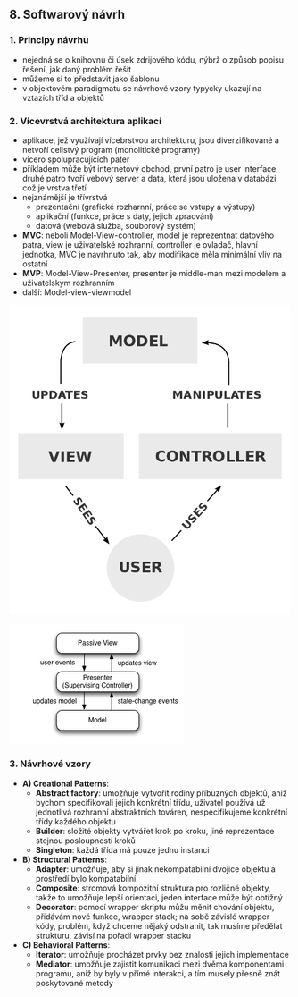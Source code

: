 ## 8. Softwarový návrh

### 1. Principy návrhu

- nejedná se o knihovnu či úsek zdrijového kódu, nýbrž o způsob popisu řešení, jak daný problém řešit
- můžeme si to představit jako šablonu
- v objektovém paradigmatu se návrhové vzory typycky ukazují na vztazích tříd a objektů

### 2. Vícevrstvá architektura aplikací

- aplikace, jež využívají vícebrstvou architekturu, jsou diverzifikované a netvoří celistvý program (monolitické programy)
- vícero spolupracujících pater
- příkladem může být internetový obchod, první patro je user interface, druhé patro tvoří vebový server a data, která jsou uložena v databázi, což je vrstva třetí
- nejznámější je třívrstvá
	- prezentační (grafické rozharnní, práce se vstupy a výstupy)
	- aplikační (funkce, práce s daty, jejich zpraování)
	- datová (webová služba, souborový systém)
- **MVC**: neboli Model-View-controller, model je reprezentnat datového patra, view je uživatelské rozhranní, controller je ovladač, hlavní jednotka, MVC je navrhnuto tak, aby modifikace měla minimální vliv na ostatní
- **MVP**: Model-View-Presenter, presenter je middle-man mezi modelem a uživatelskym rozhranním
- další: Model-view-viewmodel

![MVC](./mvc.png)

![MVP](./mvp.png)



### 3. Návrhové vzory

- **A) Creational Patterns**:
	- **Abstract factory**: umožňuje vytvořit rodiny příbuzných objektů, aniž bychom specifikovali jejich konkrétní třídu, uživatel používá už jednotlivá rozhranní abstraktních továren, nespecifikujeme konkrétní třídy každého objektu
	- **Builder**: složité objekty vytvářet krok po kroku, jiné reprezentace stejnou posloupností kroků
	- **Singleton**: každá třída má pouze jednu instanci
- **B) Structural Patterns**:
	- **Adapter**: umožňuje, aby si jinak nekompatabilní dvojice objektu a prostředí bylo kompatabilní
	- **Composite**: stromová kompozitní struktura pro rozličné objekty, takže to umožňuje lepší orientaci, jeden interface může být obtížný
	- **Decorator**: pomocí wrapper skriptu můžu měnit chování objektu, přidávám nové funkce, wrapper stack; na sobě závislé wrapper kódy, problém, když chceme nějaký odstranit, tak musíme předělat strukturu, závisí na pořadí wrapper stacku
- **C) Behavioral Patterns**:
	- **Iterator**: umožňuje procházet prvky bez znalosti jejich implementace
	- **Mediator**: umožňuje zajistit komunikaci mezi dvěma komponentami programu, aniž by byly v přímé interakci, a tím musely přesně znát poskytované metody